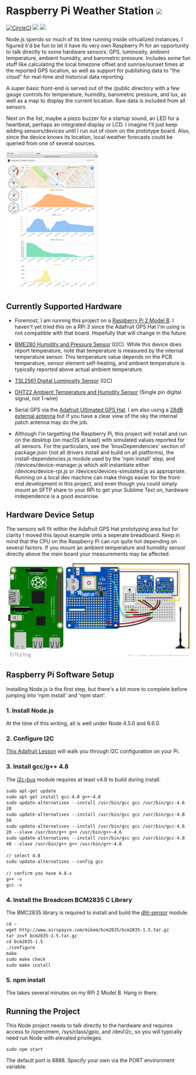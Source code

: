 # Raspberry Pi Weather Station <img src="https://cdn.rawgit.com/skylarstein/pi-weather-station/master/public/images/raspberry-pi-logo.svg" width="40" align="bottom">

[![CircleCI](https://circleci.com/gh/skylarstein/pi-weather-station.svg?style=shield&circle-token=:circle-token)](https://circleci.com/gh/skylarstein/pi-weather-station) [<img src="https://david-dm.org/skylarstein/pi-weather-station/status.svg">](https://david-dm.org/skylarstein/pi-weather-station) [<img src="https://david-dm.org/skylarstein/pi-weather-station/dev-status.svg">](https://david-dm.org/skylarstein/pi-weather-station?type=dev)

Node.js spends so much of its time running inside virtualized instances, I figured it'd be fun to let it have its very own Raspberry Pi for an opportunity to talk directly to some hardware sensors: GPS, luminosity, ambient temperature, ambient humidity, and barometric pressure. Includes some fun stuff like calculating the local timezone offset and sunrise/sunset times at the reported GPS location, as well as support for publishing data to "the cloud" for real-time and historical data reporting.

A super basic front-end is served out of the /public directory with a few gauge controls for temperature, humidity, barometric pressure, and lux, as well as a map to display the current location. Raw data is included from all sensors.

Next on the list, maybe a piezo buzzer for a startup sound, an LED for a heartbeat, perhaps an integrated display or LCD. I imagine I'll just keep adding sensors/devices until I run out of room on the prototype board. Also, since the device knows its location, local weather forecasts could be queried from one of several sources.

[<img src="/docs/screenshot.png" width="250">](https://raw.githubusercontent.com/skylarstein/pi-weather-station/master/docs/screenshot.png)

## Currently Supported Hardware

* Foremost, I am running this project on a [Raspberry Pi 2 Model B](https://www.raspberrypi.org/products/raspberry-pi-2-model-b/). I haven't yet tried this on a RPi 3 since the Adafruit GPS Hat I'm using is not compatible with that board. Hopefully that will change in the future.

* [BME280 Humidity and Pressure Sensor](https://www.adafruit.com/product/2652) (I2C). While this device does report temperature, note that temperature is measured by the internal temperature sensor. This temperature value depends on the PCB temperature, sensor element self-heating, and ambient temperature is typically reported above actual ambient temperature.

* [TSL2561 Digital Luminosity Sensor](https://www.adafruit.com/product/439) (I2C)

* [DHT22 Ambient Temperature and Humidity Sensor](https://www.adafruit.com/product/385) (Single pin digital signal, not 1-wire)

* Serial GPS via the [Adafruit Ultimated GPS Hat](https://www.adafruit.com/product/2324). I am also using a [28dB external antenna](https://www.adafruit.com/products/960) but if you have a clear view of the sky the internal patch antenna may do the job.

* Although I'm targetting the Raspberry Pi, this project will install and run on the desktop (on macOS at least) with simulated values reported for all sensors. For the particulars, see the 'linuxDependencies' section of package.json (not all drivers install and build on all platforms), the install-dependencies.js module used by the 'npm install' step, and /devices/device-manager.js which will instantiate either /devices/device-rpi.js or /devices/devices-simulated.js as appropriate. Running on a local dev machine can make things easier for the front-end development in this project, and even though you could simply mount an SFTP share to your RPi to get your Sublime Text on, hardware independence is a good excercise.

## Hardware Device Setup

The sensors will fit within the Adafruit GPS Hat prototyping area but for clarity I moved this layout example onto a seperate breadboard. Keep in mind that the CPU on the Raspberry Pi can run quite hot depending on several factors. If you mount an ambient temperature and humidity sensor directly above the main board your measurements may be affected.

![Hardware Device Setup Image](/docs/pi-weather-station.png?raw=true "Hardware Device Setup Image")

## Raspberry Pi Software Setup

Installing Node.js is the first step, but there's a bit more to complete before jumping into 'npm install' and 'npm start'.

### 1. Install Node.js

At the time of this writing, all is well under Node 4.5.0 and 6.6.0.

### 2. Configure I2C

[This Adafruit Lesson](https://learn.adafruit.com/adafruits-raspberry-pi-lesson-4-gpio-setup/configuring-i2c) will walk you through I2C configuration on your Pi.

### 3. Install gcc/g++ 4.8
The [i2c-bus](https://github.com/fivdi/i2c-bus) module requires at least v4.8 to build during install.
```
sudo apt-get update
sudo apt-get install gcc-4.8 g++-4.8
sudo update-alternatives --install /usr/bin/gcc gcc /usr/bin/gcc-4.6 20
sudo update-alternatives --install /usr/bin/gcc gcc /usr/bin/gcc-4.8 50
sudo update-alternatives --install /usr/bin/gcc gcc /usr/bin/gcc-4.6 20 --slave /usr/bin/g++ g++ /usr/bin/g++-4.6 
sudo update-alternatives --install /usr/bin/gcc gcc /usr/bin/gcc-4.8 40 --slave /usr/bin/g++ g++ /usr/bin/g++-4.8 

// select 4.8
sudo update-alternatives --config gcc

// confirm you have 4.8.x
g++ -v
gcc -v
```
### 4. Install the Broadcom BCM2835 C Library
The BMC2835 library is required to install and build the [dht-sensor](https://github.com/entercritical/dht-sensor) module.
```
cd ~
wget http://www.airspayce.com/mikem/bcm2835/bcm2835-1.5.tar.gz
tar zxvf bcm2835-1.5.tar.gz
cd bcm2835-1.5
./configure
make
sudo make check
sudo make install
```
### 5. npm install

The takes several minutes on my RPi 2 Model B. Hang in there.

## Running the Project

This Node project needs to talk directly to the hardware and requires access to /open/mem, /sys/class/gpio, and /dev/i2c, so you will typically need run Node with elevated privileges.

```
sudo npm start
````

The default port is 8888. Specify your own via the PORT environment variable.


